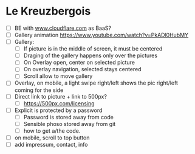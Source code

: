 # Le Kreuzbergois

- [ ] BE with www.cloudflare.com as BaaS? 
- [ ] Gallery animation https://www.youtube.com/watch?v=PkADl0HubMY
- [ ] Gallery:
  - [ ] If picture is in the middle of screen, it must be centered
  - [ ] Draging of the gallery happens only over the pictures
  - [ ] On Overlay open, center on selected picture
  - [ ] On overlay navigation, selected stays centered
  - [ ] Scroll allow to move gallery
- [ ] Overlay, on mobile, a light swipe right/left 
      shows the pic right/left coming for the side
- [ ] Direct link to picture + link to 500px?
  - [ ] https://500px.com/licensing
- [ ] Explicit is protected by a password
  - [ ] Password is stored away from code
  - [ ] Sensible phoso stored away from git
  - [ ] how to get a/the code.
- [ ] on mobile, scroll to top button
- [ ] add impressum, contact, info
